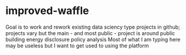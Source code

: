 # improved-waffle
Goal is to work and rework existing data sciency type projects in github; projects vary but the main - and most public - project is around public building energy disclosure policy analysis
Most of what I am typing here may be useless but I want to get used to using the platform
